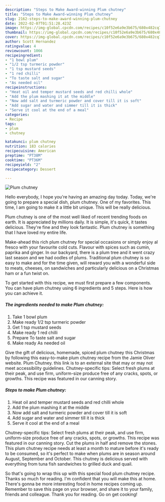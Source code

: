 ```yaml
---
description: "Steps to Make Award-winning Plum chutney"
title: "Steps to Make Award-winning Plum chutney"
slug: 2162-steps-to-make-award-winning-plum-chutney
date: 2022-02-07T01:51:28.423Z
image: https://img-global.cpcdn.com/recipes/c10f52e6a9e3b675/680x482cq70/plum-chutney-recipe-main-photo.jpg
thumbnail: https://img-global.cpcdn.com/recipes/c10f52e6a9e3b675/680x482cq70/plum-chutney-recipe-main-photo.jpg
cover: https://img-global.cpcdn.com/recipes/c10f52e6a9e3b675/680x482cq70/plum-chutney-recipe-main-photo.jpg
author: Scott Hernandez
ratingvalue: 4
reviewcount: 1066
recipeingredient:
- "1 bowl plum"
- "1/2 tsp turmeric powder"
- "1 tsp mustard seeds"
- "1 red chilli"
- "To taste salt and sugar"
- "As needed oil"
recipeinstructions:
- "Heat oil and temper mustard seeds and red chilli whole"
- "Add the plum mashing it at the middle"
- "Now add salt and turmeric powder and cover till it is soft"
- "Add sugar and water and simmer till it is thick"
- "Serve it cool at the end of a meal"
categories:
- Recipe
tags:
- plum
- chutney

katakunci: plum chutney 
nutrition: 183 calories
recipecuisine: American
preptime: "PT38M"
cooktime: "PT36M"
recipeyield: "2"
recipecategory: Dessert

---
```



![Plum chutney](https://img-global.cpcdn.com/recipes/c10f52e6a9e3b675/680x482cq70/plum-chutney-recipe-main-photo.jpg)

Hello everybody, I hope you're having an amazing day today. Today, we're going to prepare a special dish, plum chutney. One of my favorites. This time, I am going to make it a little bit unique. This will be really delicious.

Plum chutney is one of the most well liked of recent trending foods on earth. It is appreciated by millions daily. It is simple, it's quick, it tastes delicious. They're fine and they look fantastic. Plum chutney is something that I have loved my entire life.

Make-ahead this rich plum chutney for special occasions or simply enjoy al fresco with your favourite cold cuts. Flavour with spices such as cumin, paprika and ginger. In our backyard, there is a plum tree and it went crazy last season and we had oodles of plums. Traditional plum chutney is so easy to make and for the time given, will reward you with a wonderful side to meats, cheeses, on sandwiches and particularly delicious on a Christmas ham or a fun twist on.


To get started with this recipe, we must first prepare a few components. You can have plum chutney using 6 ingredients and 5 steps. Here is how you can achieve it.

<!--inarticleads1-->

##### The ingredients needed to make Plum chutney:

1. Take 1 bowl plum
1. Make ready 1/2 tsp turmeric powder
1. Get 1 tsp mustard seeds
1. Make ready 1 red chilli
1. Prepare To taste salt and sugar
1. Make ready As needed oil


Give the gift of delicious, homemade, spiced plum chutney this Christmas by following this easy-to-make plum chutney recipe from the Jamie Oliver website. Plum Chutney. this link is to an external site that may or may not meet accessibility guidelines. Chutney-specific tips: Select fresh plums at their peak, and use firm, uniform-size produce free of any cracks, spots, or growths. This recipe was featured in our canning story. 

<!--inarticleads2-->

##### Steps to make Plum chutney:

1. Heat oil and temper mustard seeds and red chilli whole
1. Add the plum mashing it at the middle
1. Now add salt and turmeric powder and cover till it is soft
1. Add sugar and water and simmer till it is thick
1. Serve it cool at the end of a meal


Chutney-specific tips: Select fresh plums at their peak, and use firm, uniform-size produce free of any cracks, spots, or growths. This recipe was featured in our canning story. Cut the plums in half and remove the stones. This plum chutney recipe needs at least a month to mature before it&#39;s ready to be consumed, so it&#39;s perfect to make when plums are in season around August, September and October. This chutney is delicious served with everything from tuna fish sandwiches to grilled duck and quail. 

So that's going to wrap this up with this special food plum chutney recipe. Thanks so much for reading. I'm confident that you will make this at home. There's gonna be more interesting food in home recipes coming up. Remember to save this page on your browser, and share it to your family, friends and colleague. Thank you for reading. Go on get cooking!
